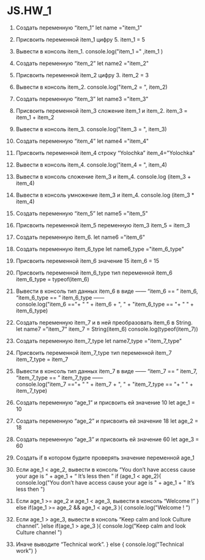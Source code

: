 # JS.HW_1

 1. Создать переменную “item_1”
	let name ="item_1"

 2. Присвоить переменной item_1 цифру 5.
	item_1 = 5

 3. Вывести в консоль item_1.
	console.log("item_1 =" ,item_1 )

 4. Создать переменную “item_2”
	let name2 ="item_2"

 5. Присвоить переменной item_2 цифру 3.
	item_2 = 3

 6. Вывести в консоль item_2.
 	console.log("item_2 = ", item_2)

 7. Создать переменную “item_3”
	let name3 ="item_3"	

 8. Присвоить переменной item_3 сложение item_1 и item_2.
	item_3 =  item_1 + item_2

 9. Вывести в консоль item_3.
	console.log("item_3 = ", item_3)

 10. Создать переменную “item_4”
	let name4 ="item_4"

 11. Присвоить переменной item_4 строку “Yolochka”
	 item_4="Yolochka"

 12. Вывести в консоль item_4.
	  console.log("item_4 = ", item_4)

 13. Вывести в консоль сложение item_3 и item_4.
	 console.log (item_3 + item_4)

 14. Вывести в консоль умножение item_3 и item_4.
	 console.log (item_3 * item_4)

 15. Создать переменную “item_5”
	let name5 ="item_5"

 16. Присвоить переменной item_5 переменную item_3
	 item_5 = item_3

 17. Создать переменную item_6.
	 let name6 ="item_6"

 18. Создать переменную item_6_type
	let name6_type ="item_6_type"

 19. Присвоить переменной item_6 значение 15
	 item_6 = 15

 20. Присвоить переменной item_6_type тип переменной item_6	
	 item_6_type = typeof(item_6)

 21. Вывести в консоль тип данных item_6 в виде ——  “item_6 == ”  item_6,  “item_6_type == ”  item_6_type ——  
	 console.log("item_6 =="+ " " + item_6 + ", " + "item_6_type == "+ " " + item_6_type)

 22. Создать переменную item_7 и в ней преобразовать item_6 в String.
	let name7 ="item_7"
 	item_7 = String(item_6)
	console.log(typeof(item_7))

 23. Создать переменную item_7_type
	 let name7_type ="item_7_type"

 24. Присвоить переменной item_7_type тип переменной item_7
	 item_7_type = item_7

 25. Вывести в консоль тип данных item_7 в виде ——  “item_7 == ”  item_7,  “item_7_type == ”  item_7_type ——  
	console.log("item_7 =="+ " " + item_7 + ", " + "item_7_type == "+ " " + item_7_type)	

 26. Создать переменную “age_1” и присвоить ей значение 10
	let age_1 = 10
	
 27. Создать переменную “age_2” и присвоить ей значение 18
	let age_2 = 18

 28. Создать переменную “age_3” и присвоить ей значение 60
	 let age_3 = 60

 29. Создать if в котором будите проверять значение переменной age_1
 30. Если age_1 < age_2, вывести в консоль “You don’t have access cause your age is ” + age_1 + “ It’s less then ”
	if (age_1 < age_2){
    console.log("You don’t have access cause your age is " + age_1 + " It’s less then ")

 31. Если age_1 >=  age_2 и age_1 <  age_3, вывести в консоль “Welcome  !”
	} else if(age_1 >= age_2 && age_1 < age_3 ){
      console.log("Welcome  ! ")

 32. Если age_1  > age_3, вывести в консоль “Keep calm and look Culture channel”.
	}else if(age_1 > age_3 ){
      console.log("Keep calm and look Culture channel ")

 33. Иначе выводите “Technical work”.
	} else {
   console.log("Technical work")
}
